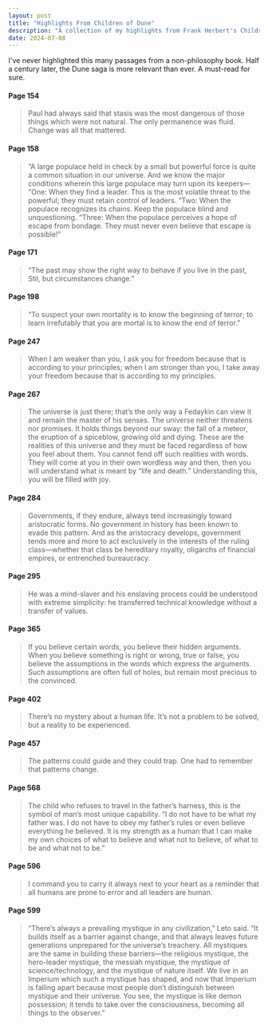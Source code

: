 ```yaml
---
layout: post
title: "Highlights From Children of Dune"
description: "A collection of my highlights from Frank Herbert's Children of Dune."
date: 2024-07-08
---
```


I've never highlighted this many passages from a non-philosophy book. Half a century later, the Dune saga is more relevant than ever. A must-read for sure.

#### Page 154
> Paul had always said that stasis was the most dangerous of those things which were not natural. The only permanence was fluid. Change was all that mattered.

#### Page 158
> “A large populace held in check by a small but powerful force is quite a common situation in our universe. And we know the major conditions wherein this large populace may turn upon its keepers— “One: When they find a leader. This is the most volatile threat to the powerful; they must retain control of leaders. “Two: When the populace recognizes its chains. Keep the populace blind and unquestioning. “Three: When the populace perceives a hope of escape from bondage. They must never even believe that escape is possible!”

#### Page 171
> “The past may show the right way to behave if you live in the past, Stil, but circumstances change.”

#### Page 198
> “To suspect your own mortality is to know the beginning of terror; to learn irrefutably that you are mortal is to know the end of terror.”

#### Page 247
> When I am weaker than you, I ask you for freedom because that is according to your principles; when I am stronger than you, I take away your freedom because that is according to my principles.

#### Page 267
> The universe is just there; that’s the only way a Fedaykin can view it and remain the master of his senses. The universe neither threatens nor promises. It holds things beyond our sway: the fall of a meteor, the eruption of a spiceblow, growing old and dying. These are the realities of this universe and they must be faced regardless of how you feel about them. You cannot fend off such realities with words. They will come at you in their own wordless way and then, then you will understand what is meant by “life and death.” Understanding this, you will be filled with joy.

#### Page 284
> Governments, if they endure, always tend increasingly toward aristocratic forms. No government in history has been known to evade this pattern. And as the aristocracy develops, government tends more and more to act exclusively in the interests of the ruling class—whether that class be hereditary royalty, oligarchs of financial empires, or entrenched bureaucracy.

#### Page 295
> He was a mind-slaver and his enslaving process could be understood with extreme simplicity: he transferred technical knowledge without a transfer of values.

#### Page 365
> If you believe certain words, you believe their hidden arguments. When you believe something is right or wrong, true or false, you believe the assumptions in the words which express the arguments. Such assumptions are often full of holes, but remain most precious to the convinced.

#### Page 402
> There’s no mystery about a human life. It’s not a problem to be solved, but a reality to be experienced.

#### Page 457
> The patterns could guide and they could trap. One had to remember that patterns change.

#### Page 568
> The child who refuses to travel in the father’s harness, this is the symbol of man’s most unique capability. “I do not have to be what my father was. I do not have to obey my father’s rules or even believe everything he believed. It is my strength as a human that I can make my own choices of what to believe and what not to believe, of what to be and what not to be.”

#### Page 596
> I command you to carry it always next to your heart as a reminder that all humans are prone to error and all leaders are human.

#### Page 599
> “There’s always a prevailing mystique in any civilization,” Leto said. “It builds itself as a barrier against change, and that always leaves future generations unprepared for the universe’s treachery. All mystiques are the same in building these barriers—the religious mystique, the hero-leader mystique, the messiah mystique, the mystique of science/technology, and the mystique of nature itself. We live in an Imperium which such a mystique has shaped, and now that Imperium is falling apart because most people don’t distinguish between mystique and their universe. You see, the mystique is like demon possession; it tends to take over the consciousness, becoming all things to the observer.”
